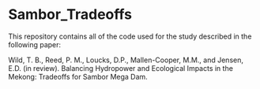 # Sambor_Tradeoffs

This repository contains all of the code used for the study described in the following paper:

Wild, T. B., Reed, P. M., Loucks, D.P., Mallen-Cooper, M.M., and Jensen, E.D. (in review). Balancing Hydropower and Ecological Impacts in the Mekong: Tradeoffs for Sambor Mega Dam.

